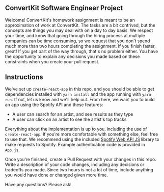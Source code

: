 ## ConvertKit Software Engineer Project

Welcome! ConvertKit's homework assignment is meant to be an approximation of work at ConvertKit. The tasks are a bit contrived,
but the concepts are things you may deal with on a day to day basis. We respect your time, and know that going through the hiring
process at multiple companies can be time consuming, so we request that you don't spend much more than two hours completing the assignment.
If you finish faster, great! If you get part of the way through, that's no problem either. You have the opportunity to explain any decisions
you made based on these constraints when you create your pull request.

## Instructions

We've set up `create-react-app` in this repo, and you should be able to get dependencies installed with `yarn install` and the app running with `yarn run`. If not, let us know and we'll help out. From here, we want you to build an app using the Spotify API and these features:

- A user can search for an artist, and see results as they type
- A user can click on an artist to see the artist's top tracks

Everything about the implementation is up to you, including the use of `create-react-app`. If you're more comfortable with something else, feel free to use that. We recommend using the included [Spotify Web API JS](https://github.com/JMPerez/spotify-web-api-js) library to make requests to Spotify. Example authentication code is provided in `App.js`.

Once you're finished, create a Pull Request with your changes in this repo. Write a description of your code changes, including any decisions or tradeoffs you made. Since two hours is not a lot of time, include anything you would have done or changed given more time.

Have any questions? Please ask!
